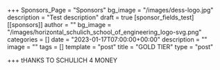 +++
Sponsors_Page = "Sponsors"
bg_image = "/images/dess-logo.jpg"
description = "Test description"
draft = true
[sponsor_fields_test]
[[sponsors]]
author = ""
bg_image = "/images/horizontal_schulich_school_of_engineering_logo-svg.png"
categories = []
date = "2023-01-17T07:00:00+00:00"
description = ""
image = ""
tags = []
template = "post"
title = "GOLD TIER"
type = "post"

+++
tHANKS TO SCHULICH 4 MONEY
